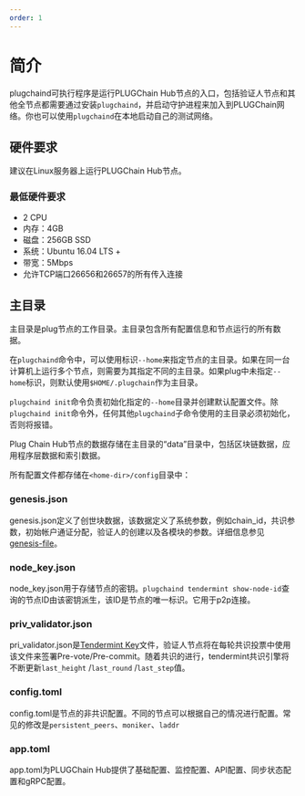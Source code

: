 ```yaml
---
order: 1
---
```


# 简介

plugchaind可执行程序是运行PLUGChain Hub节点的入口，包括验证人节点和其他全节点都需要通过安装`plugchaind`，并启动守护进程来加入到PLUGChain网络。你也可以使用`plugchaind`在本地启动自己的测试网络。

## 硬件要求

建议在Linux服务器上运行PLUGChain Hub节点。

### 最低硬件要求

- 2 CPU
- 内存：4GB
- 磁盘：256GB SSD
- 系统：Ubuntu 16.04 LTS +
- 带宽：5Mbps
- 允许TCP端口26656和26657的所有传入连接

## 主目录

主目录是plug节点的工作目录。主目录包含所有配置信息和节点运行的所有数据。

在`plugchaind`命令中，可以使用标识`--home`来指定节点的主目录。如果在同一台计算机上运行多个节点，则需要为其指定不同的主目录。如果plug中未指定`--home`标识，则默认使用`$HOME/.plugchain`作为主目录。

`plugchaind init`命令负责初始化指定的`--home`目录并创建默认配置文件。除`plugchaind init`命令外，任何其他`plugchaind`子命令使用的主目录必须初始化，否则将报错。

Plug Chain Hub节点的数据存储在主目录的“data”目录中，包括区块链数据，应用程序层数据和索引数据。

所有配置文件都存储在`<home-dir>/config`目录中：

### genesis.json

genesis.json定义了创世块数据，该数据定义了系统参数，例如chain_id，共识参数，初始帐户通证分配，验证人的创建以及各模块的参数。详细信息参见[genesis-file](../concepts/genesis-file.md)。

### node_key.json

node_key.json用于存储节点的密钥。`plugchaind tendermint show-node-id`查询的节点ID由该密钥派生，该ID是节点的唯一标识。它用于p2p连接。

### priv_validator.json

pri_validator.json是[Tendermint Key](../concepts/validator-faq.md#tendermint-密钥)文件，验证人节点将在每轮共识投票中使用该文件来签署Pre-vote/Pre-commit。随着共识的进行，tendermint共识引擎将不断更新`last_height` /`last_round` /`last_step`值。

### config.toml

config.toml是节点的非共识配置。不同的节点可以根据自己的情况进行配置。常见的修改是`persistent_peers`、`moniker`、`laddr`

### app.toml

app.toml为PLUGChain Hub提供了基础配置、监控配置、API配置、同步状态配置和gRPC配置。
